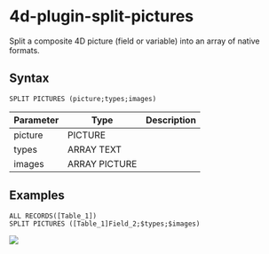 # 4d-plugin-split-pictures
Split a composite 4D picture (field or variable) into an array of native formats. 

## Syntax

```
SPLIT PICTURES (picture;types;images)
```

Parameter|Type|Description
------------|------------|----
picture|PICTURE|
types|ARRAY TEXT|
images|ARRAY PICTURE|

## Examples

```
ALL RECORDS([Table_1])
SPLIT PICTURES ([Table_1]Field_2;$types;$images)
```

![](https://github.com/miyako/4d-plugin-split-pictures/blob/master/images/1.png)
